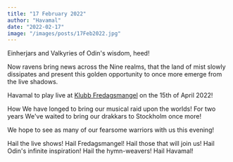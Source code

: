 ```yaml
---
title: "17 February 2022"
author: "Havamal"
date: "2022-02-17"
image: "/images/posts/17Feb2022.jpg"
---
```


Einherjars and Valkyries of Odin's wisdom, heed!

Now ravens bring news across the Nine realms, that the land of mist slowly dissipates and present this golden opportunity to once more emerge from the live shadows.

Havamal to play live at [Klubb Fredagsmangel](https://www.facebook.com/fredagsmangel/) on the 15th of April 2022!

How We have longed to bring our musical raid upon the worlds! For two years We've waited to bring our drakkars to Stockholm once more!

We hope to see as many of our fearsome warriors with us this evening!

Hail the live shows! Hail Fredagsmangel! Hail those that will join us! Hail Odin's infinite inspiration! Hail the hymn-weavers! Hail Havamal!